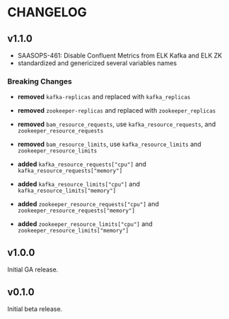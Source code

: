 # CHANGELOG

## v1.1.0

* SAASOPS-461: Disable Confluent Metrics from ELK Kafka and ELK ZK
* standardized and genericized several variables names

### Breaking Changes

* **removed** `kafka-replicas` and replaced with `kafka_replicas`
* **removed** `zookeeper-replicas` and replaced with `zookeeper_replicas`
* **removed** `bam_resource_requests`, use `kafka_resource_requests`, and `zookeeper_resource_requests`
* **removed** `bam_resource_limits`, use `kafka_resource_limits` and `zookeeper_resource_limits`

* **added** `kafka_resource_requests["cpu"]` and `kafka_resource_requests["memory"]`
* **added** `kafka_resource_limits["cpu"]` and `kafka_resource_limits["memory"]`
* **added** `zookeeper_resource_requests["cpu"]` and `zookeeper_resource_requests["memory"]`
* **added** `zookeeper_resource_limits["cpu"]` and `zookeeper_resource_limits["memory"]`

## v1.0.0

Initial GA release.

## v0.1.0

Initial beta release.
